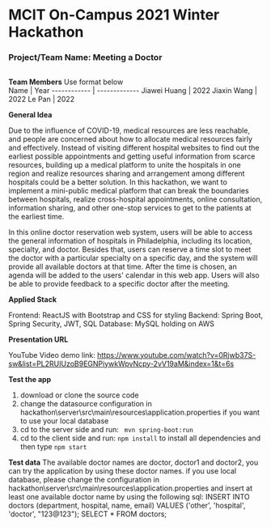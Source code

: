 # MCIT On-Campus 2021 Winter Hackathon  
### Project/Team Name: Meeting a Doctor
##  


**Team Members**  Use format below  
Name         | Year
------------ | -------------
Jiawei Huang | 2022
Jiaxin Wang  | 2022
Le Pan       | 2022

**General Idea**  

Due to the influence of COVID-19, medical resources are less reachable, and people are concerned about how to allocate medical resources fairly and effectively. Instead of visiting different hospital websites to find out the earliest possible appointments and getting useful information from scarce resources, building up a medical platform to unite the hospitals in one region and realize resources sharing and arrangement among different hospitals could be a better solution. In this hackathon, we want to implement a mini-public medical platform that can break the boundaries between hospitals, realize cross-hospital appointments, online consultation, information sharing, and other one-stop services to get to the patients at the earliest time.

In this online doctor reservation web system, users will be able to access the general information of hospitals in Philadelphia, including its location, specialty, and doctor. Besides that, users can reserve a time slot to meet the doctor with a particular specialty on a specific day, and the system will provide all available doctors at that time. After the time is chosen, an agenda will be added to the users' calendar in this web app. Users will also be able to provide feedback to a specific doctor after the meeting.

**Applied Stack** 

Frontend: ReactJS with Bootstrap and CSS for styling
Backend: Spring Boot, Spring Security, JWT, SQL
Database: MySQL holding on AWS

**Presentation URL** 

YouTube Video demo link:
https://www.youtube.com/watch?v=0Rjwb37S-sw&list=PL2RUIUzoB9EGNPiywkWpvNcpy-2vV19aM&index=1&t=6s


**Test the app** 

1. download or clone the source code 
2. change the datasource configuration in hackathon\server\src\main\resources\application.properties if you want to use your local database 
3. cd to the server side and run: ``` mvn spring-boot:run``` 
4. cd to the client side and run: ```npm install``` to install all dependencies and then type ```npm start```
 

**Test data**
The available doctor names are doctor, doctor1 and doctor2, you can try the application by using these doctor names. if you use local database, please change the configuration in hackathon\server\src\main\resources\application.properties and insert at least one available doctor name by using the following sql: INSERT INTO doctors (department, hospital, name, email) VALUES ('other', 'hospital', 'doctor', "123@123"); SELECT * FROM doctors;
